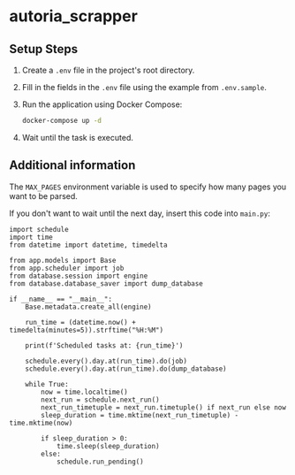 # autoria_scrapper

## Setup Steps

1. Create a `.env` file in the project's root directory.

2. Fill in the fields in the `.env` file using the example from `.env.sample`.

3. Run the application using Docker Compose:

   ```bash
   docker-compose up -d
   ```

4. Wait until the task is executed.

## Additional information

The `MAX_PAGES` environment variable is used to specify how many pages you want to be parsed.

If you don't want to wait until the next day, insert this code into `main.py`:

```
import schedule
import time
from datetime import datetime, timedelta

from app.models import Base
from app.scheduler import job
from database.session import engine
from database.database_saver import dump_database

if __name__ == "__main__":
    Base.metadata.create_all(engine)

    run_time = (datetime.now() + timedelta(minutes=5)).strftime("%H:%M")

    print(f'Scheduled tasks at: {run_time}')
    
    schedule.every().day.at(run_time).do(job)
    schedule.every().day.at(run_time).do(dump_database)

    while True:
        now = time.localtime()
        next_run = schedule.next_run()
        next_run_timetuple = next_run.timetuple() if next_run else now
        sleep_duration = time.mktime(next_run_timetuple) - time.mktime(now)

        if sleep_duration > 0:
            time.sleep(sleep_duration)
        else:
            schedule.run_pending()
```